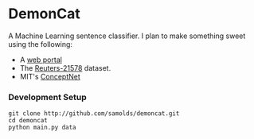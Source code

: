 # DemonCat
A Machine Learning sentence classifier. I plan to make something sweet using the following:
* A [web portal](http://demonc.at)
* The [Reuters-21578](http://www.daviddlewis.com/resources/testcollections/reuters21578/) dataset.
* MIT's [ConceptNet](http://conceptnet5.media.mit.edu/)


### Development Setup

```
git clone http://github.com/samolds/demoncat.git
cd demoncat
python main.py data
```
